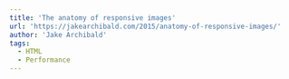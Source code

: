 ```yaml
---
title: 'The anatomy of responsive images'
url: 'https://jakearchibald.com/2015/anatomy-of-responsive-images/'
author: 'Jake Archibald'
tags:
  - HTML
  - Performance
---
```

